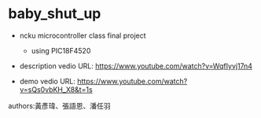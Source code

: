 # baby_shut_up 
* ncku microcontroller class final project
    * using PIC18F4520

* description vedio URL: https://www.youtube.com/watch?v=WqfIyvj17n4

* demo vedio URL: https://www.youtube.com/watch?v=sQs0vbKH_X8&t=1s

authors:黃彥瑋、張語恩、潘任羽

